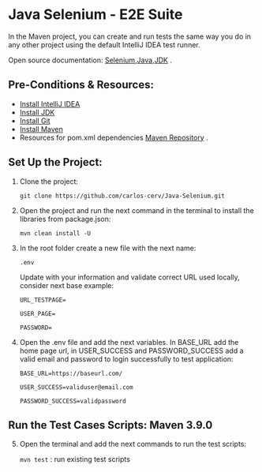 # Java Selenium - E2E Suite

In the Maven project, you can create and run tests the same way you do in any other project using the default IntelliJ IDEA test runner.

Open source documentation: [Selenium](https://www.selenium.dev/),[Java](https://www.java.com/es/),[JDK](https://www.java.com/es/) .


## Pre-Conditions & Resources:

- [Install IntelliJ IDEA](https://www.jetbrains.com/idea/)
- [Install JDK](https://www.oracle.com/mx/java/technologies/downloads/)
- [Install Git](https://git-scm.com/downloads)
- [Install Maven](https://maven.apache.org/download.cgi)
- Resources for pom.xml dependencies [Maven Repository](https://mvnrepository.com/) .

## Set Up the Project:

1. Clone the project:

   `git clone https://github.com/carlos-cerv/Java-Selenium.git`

2. Open the project and run the next command in the terminal to install the libraries from package.json:

   `mvn clean install -U`

3. In the root folder create a new file with the next name:

   `.env`

   Update with your information and validate correct URL used locally, consider next base example:

   `URL_TESTPAGE=`

   `USER_PAGE=`

   `PASSWORD=`

4. Open the .env file and add the next variables. In BASE_URL add the home page url, in USER_SUCCESS and PASSWORD_SUCCESS add a valid email and password to login successfully to test application:

   `BASE_URL=https://baseurl.com/`

   `USER_SUCCESS=validuser@email.com`

   `PASSWORD_SUCCESS=validpassword`

## Run the Test Cases Scripts: Maven 3.9.0

5. Open the terminal and add the next commands to run the test scripts:

   `mvn test` : run existing test scripts